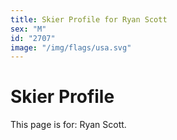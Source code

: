 ```yaml
---
title: Skier Profile for Ryan Scott
sex: "M"
id: "2707"
image: "/img/flags/usa.svg" 
---
```


# Skier Profile

This page is for: Ryan Scott.
    